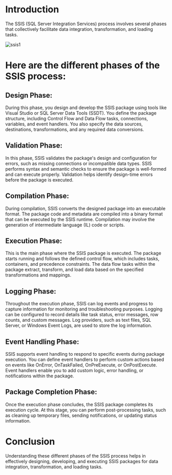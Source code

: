 # Introduction
The SSIS (SQL Server Integration Services) process involves several phases that collectively facilitate data integration, transformation, and loading tasks. 


![ssis1](https://github.com/Abla-horchi862/Article_SSIS/assets/61522624/f578042b-6340-4f9f-b067-520d538c604d)



# Here are the different phases of the SSIS process:

## Design Phase:

During this phase, you design and develop the SSIS package using tools like Visual Studio or SQL Server Data Tools (SSDT).
You define the package structure, including Control Flow and Data Flow tasks, connections, variables, and event handlers.
You also specify the data sources, destinations, transformations, and any required data conversions.

## Validation Phase:

In this phase, SSIS validates the package's design and configuration for errors, such as missing connections or incompatible data types.
SSIS performs syntax and semantic checks to ensure the package is well-formed and can execute properly.
Validation helps identify design-time errors before the package is executed.

## Compilation Phase:

During compilation, SSIS converts the designed package into an executable format.
The package code and metadata are compiled into a binary format that can be executed by the SSIS runtime.
Compilation may involve the generation of intermediate language (IL) code or scripts.

## Execution Phase:

This is the main phase where the SSIS package is executed.
The package starts running and follows the defined control flow, which includes tasks, containers, and precedence constraints.
The data flow tasks within the package extract, transform, and load data based on the specified transformations and mappings.

## Logging Phase:

Throughout the execution phase, SSIS can log events and progress to capture information for monitoring and troubleshooting purposes.
Logging can be configured to record details like task status, error messages, row counts, and custom messages.
Log providers, such as text files, SQL Server, or Windows Event Logs, are used to store the log information.

## Event Handling Phase:

SSIS supports event handling to respond to specific events during package execution.
You can define event handlers to perform custom actions based on events like OnError, OnTaskFailed, OnPreExecute, or OnPostExecute.
Event handlers enable you to add custom logic, error handling, or notifications within the package.

## Package Completion Phase:

Once the execution phase concludes, the SSIS package completes its execution cycle.
At this stage, you can perform post-processing tasks, such as cleaning up temporary files, sending notifications, or updating status information.
# Conclusion
Understanding these different phases of the SSIS process helps in effectively designing, developing, and executing SSIS packages for data integration, transformation, and loading tasks.
